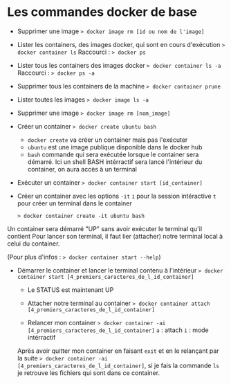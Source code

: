 # Les commandes docker de base

-   Supprimer une image
    `> docker image rm [id ou nom de l'image]`

-   Lister les containers, des images docker, qui sont en cours d'exécution
    `> docker container ls`
    Raccourci : `> docker ps`

-   Lister tous les containers des images docker
    `> docker container ls -a`
    Raccourci : `> docker ps -a`

-   Supprimer tous les containers de la machine
    `> docker container prune`

-   Lister toutes les images
    `> docker image ls -a`

-   Supprimer une image
    `> docker image rm [nom_image]`

-   Créer un container
    `> docker create ubuntu bash`

    -   `docker create` va créer un container mais pas l'exécuter
    -   `ubuntu` est une image publique disponible dans le docker hub
    -   `bash` commande qui sera exécutée lorsque le container sera démarré.
        Ici un shell BASH intérractif sera lancé l'intérieur du container, on aura accès à un terminal

-   Exécuter un container
    `> docker container start [id_container]`

-   Créer un container avec les options `-it`
    `i` pour la session intéractive
    `t` pour créer un terminal dans le container

    `> docker container create -it ubuntu bash`

Un container sera démarré "UP" sans avoir exécuter le terminal qu'il contient
Pour lancer son terminal, il faut lier (attacher) notre terminal local à celui du container.

(Pour plus d'infos : `> docker container start --help`)

-   Démarrer le container et lancer le terminal contenu à l'intérieur
    `> docker container start [4_premiers_caracteres_de_l_id_container]`

    -   Le STATUS est maintenant UP

    -   Attacher notre terminal au container
        `> docker container attach [4_premiers_caracteres_de_l_id_container]`

    -   Relancer mon container
        `> docker container -ai [4_premiers_caracteres_de_l_id_container]`
        `a` : attach
        `i` : mode intérractif

    Après avoir quitter mon container en faisant `exit` et en le relançant par la suite `> docker container -ai [4_premiers_caracteres_de_l_id_container]`, si je fais la commande `ls` je retrouve les fichiers qui sont dans ce container.
